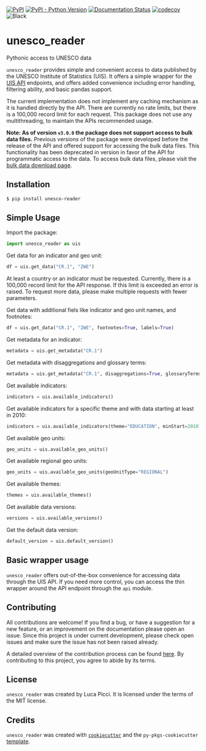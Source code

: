 

[![PyPI](https://img.shields.io/pypi/v/unesco_reader.svg)](https://pypi.org/project/unesco_reader/)
[![PyPI - Python Version](https://img.shields.io/pypi/pyversions/unesco_reader.svg)](https://pypi.org/project/unesco_reader/)
[![Documentation Status](https://readthedocs.org/projects/unesco-reader/badge/?version=latest)](https://unesco-reader.readthedocs.io/en/latest/?badge=latest)
[![codecov](https://codecov.io/gh/lpicci96/unesco_reader/branch/main/graph/badge.svg)](https://codecov.io/gh/lpicci96/unesco_reader)
![Black](https://img.shields.io/badge/code%20style-black-000000.svg)

# unesco_reader

Pythonic access to UNESCO data

`unesco_reader` provides simple and convenient access to data published by the UNESCO Institute of Statistics (UIS).
It offers a simple wrapper for the [UIS API](https://api.uis.unesco.org/api/public/documentation/) endpoints, and offers
added convenience including error handling, filtering ability, and basic pandas support.

The current implementation does not implement any caching mechanism as it is handled directly by the API. 
There are currently no rate limits, but there is a 100,000 record limit for each request. This package does not use any multithreading, to maintain the APIs recommended usage.

__Note: As of version `v3.0.0` the package does not support access to bulk data files.__
Previous versions of the package were developed before the release of the API and offered 
support for accessing the bulk data files. This functionality has been deprecated in version in favor
of the API for programmatic access to the data. To access bulk data files, please visit 
the [bulk data download page](https://databrowser.uis.unesco.org/resources/bulk).


## Installation

```bash
$ pip install unesco-reader
```

## Simple Usage


Import the package:
```python
import unesco_reader as uis
```

Get data for an indicator and geo unit:
```python
df = uis.get_data("CR.1", "ZWE")
```
 
At least a country or an indicator must be requested. Currently, there is a 100,000 record limit
for the API response. If this limit is exceeded an error is raised. To request more data, please
make multiple requests with fewer parameters.

Get data with additional fiels like indicator and geo unit names, and footnotes:
```python
df = uis.get_data("CR.1", "ZWE", footnotes=True, labels=True)
```

Get metadata for an indicator:
```python
metadata = uis.get_metadata("CR.1")
```

Get metadata with disaggregations and glossary terms:
```python
metadata = uis.get_metadata("CR.1", disaggregations=True, glossaryTerms=True)
```

Get available indicators:
```python
indicators = uis.available_indicators()
```

Get available indicators for a specific theme and with data starting at least in 2010:
```python
indicators = uis.available_indicators(theme="EDUCATION", minStart=2010)
```

Get available geo units:
```python
geo_units = uis.available_geo_units()
```

Get available regional geo units:
```python
geo_units = uis.available_geo_units(geoUnitType="REGIONAL")
```

Get available themes:
```python
themes = uis.available_themes()
```

Get available data versions:
```python
versions = uis.available_versions()
```

Get the default data version:
```python
default_version = uis.default_version()
```


## Basic wrapper usage

`unesco_reader` offers out-of-the-box convenience for accessing data through the UIS API.
If you need more control, you can access the thin wrapper around the API endpoint 
through the `api` module.

## Contributing

All contributions are welcome! If you find a bug, 
or have a suggestion for a new feature, or an 
improvement on the documentation please open an issue.
Since this project is under current development, 
please check open issues and make sure the issue has 
not been raised already.

A detailed overview of the contribution process can be found
[here](https://github.com/lpicci96/unesco_reader/blob/main/CONTRIBUTING.md).
By contributing to this project, you agree to abide by its terms.

## License

`unesco_reader` was created by Luca Picci. It is licensed under the terms of the MIT license.

## Credits

`unesco_reader` was created with [`cookiecutter`](https://cookiecutter.readthedocs.io/en/latest/) and the
`py-pkgs-cookiecutter` [template](https://github.com/py-pkgs/py-pkgs-cookiecutter).
